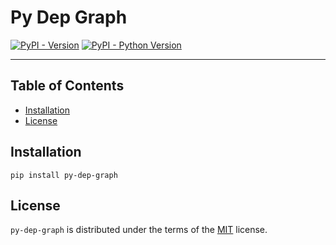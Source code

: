 # Py Dep Graph

[![PyPI - Version](https://img.shields.io/pypi/v/py-dep-graph.svg)](https://pypi.org/project/py-dep-graph)
[![PyPI - Python Version](https://img.shields.io/pypi/pyversions/py-dep-graph.svg)](https://pypi.org/project/py-dep-graph)

-----

## Table of Contents

- [Installation](#installation)
- [License](#license)

## Installation

```console
pip install py-dep-graph
```

## License

`py-dep-graph` is distributed under the terms of the [MIT](https://spdx.org/licenses/MIT.html) license.
